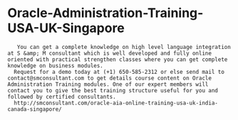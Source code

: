 # Oracle-Administration-Training-USA-UK-Singapore
       You can get a complete knowledge on high level language integration at S &amp; M consultant which is well developed and fully online oriented with practical strengthen classes where you can get complete knowledge on business modules. 
      Request for a demo today at (+1) 650-585-2312 or else send mail to contact@smconsultant.com to get details course content on Oracle Administration Training modules. One of our expert members will contact you to give the best training structure useful for you and followed by certified consultants.
      http://smconsultant.com/oracle-aia-online-training-usa-uk-india-canada-singapore/
